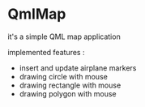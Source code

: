 # QmlMap
it's a simple QML map application

implemented features :

- insert and update airplane markers
- drawing circle with mouse
- drawing rectangle with mouse
- drawing polygon with mouse